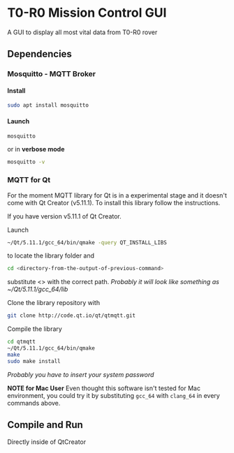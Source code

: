 # T0-R0 Mission Control GUI
A GUI to display all most vital data from T0-R0 rover

## Dependencies
### Mosquitto - MQTT Broker
#### Install
```bash
sudo apt install mosquitto
```
#### Launch
```bash
mosquitto
```

or in **verbose mode**
```bash
mosquitto -v
```

### MQTT for Qt
For the moment MQTT library for Qt is in a experimental stage and it doesn't come with Qt Creator (v5.11.1).
To install this library follow the instructions.

If you have version v5.11.1 of Qt Creator.

Launch
```bash
~/Qt/5.11.1/gcc_64/bin/qmake -query QT_INSTALL_LIBS
```
to locate the library folder and
```bash
cd <directory-from-the-output-of-previous-command>
```
substitute <> with the correct path.
*Probably it will look like something as ~/Qt/5.11.1/gcc_64/lib*

Clone the library repository with
```bash
git clone http://code.qt.io/qt/qtmqtt.git
```

Compile the library
```bash
cd qtmqtt
~/Qt/5.11.1/gcc_64/bin/qmake
make
sudo make install
```
*Probably you have to insert your system password*

**NOTE for Mac User**
Even thought this software isn't tested for Mac environment, you could try it by substituting `gcc_64` with `clang_64` in every commands above.

## Compile and Run
Directly inside of QtCreator
